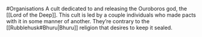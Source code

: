 #Organisations 
A cult dedicated to and releasing the Ouroboros god, the [[Lord of the Deep]]. This cult is led by a couple individuals who made pacts with it in some manner of another. They’re contrary to the [[Rubblehusk#Bhuru|Bhuru]] religion that desires to keep it sealed.
